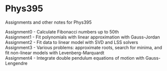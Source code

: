 # Phys395
Assignments and other notes for Phys395

Assignment0 - Calculate Fibonacci numbers up to 50th  
Assignment1 - Fit polynomials with linear approximation with Gauss-Jordan  
Assignment2 - Fit data to linear model with SVD and LSS solvers  
Assignment3 - Various problems: approximate roots, search for minima, and fit non-linear models with Levenberg-Marquardt  
Assignment4 - Integrate double pendulum equations of motion with Gauss-Lengendre  
